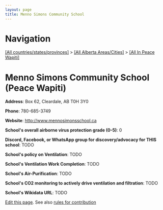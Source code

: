 ```yaml
---
layout: page
title: Menno Simons Community School
---
```

# Navigation

[[All countries/states/provinces]](../../..) > [[All Alberta Areas/Cities]](../..) > [[All In Peace Wapiti]](..)

# Menno Simons Community School (Peace Wapiti)

**Address**: Box 62, Cleardale, AB T0H 3Y0

**Phone**: 780-685-3749

**Website**: <http://www.mennosimonsschool.ca>

**School's overall airborne virus protection grade (0-5)**: 0

**Discord, Facebook, or WhatsApp group for discovery/advocacy for THIS school**: TODO

**School's policy on Ventilation**: TODO

**School's Ventilation Work Completion**: TODO

**School's Air-Purification**: TODO

**School's CO2 monitoring to actively drive ventilation and filtration**: TODO

**School's Wikidata URL**: TODO


[Edit this page](https://github.com/ventilate-schools/AB/edit/main/./Peace_Wapiti/Menno_Simons_Community_School.md). See also [rules for contribution](../../../contribution-rules/)
